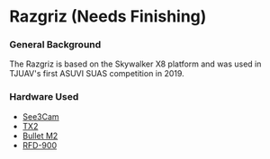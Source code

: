 # Razgriz \(Needs Finishing\)

### General Background

The Razgriz is based on the Skywalker X8 platform and was used in TJUAV's first ASUVI SUAS competition in 2019.

### Hardware Used

* [See3Cam](../visual-systems/see3cam_cu135.md)
* [TX2](../computing-systems/nvidia-jetson-tx2-to-finish/)
* [Bullet M2](../communication-systems/ubiquity-bullet-m2-to-finish.md)
* [RFD-900](../communication-systems/rfd-900-please-put-actual-name-of-device-here-to-finish.md)



